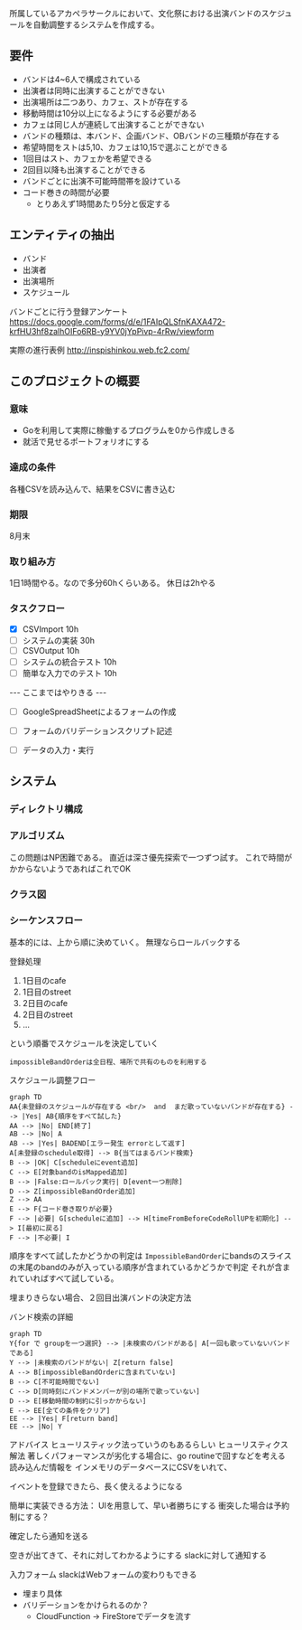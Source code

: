 所属しているアカペラサークルにおいて、文化祭における出演バンドのスケジュールを自動調整するシステムを作成する。

## 要件
- バンドは4~6人で構成されている
- 出演者は同時に出演することができない
- 出演場所は二つあり、カフェ、ストが存在する
- 移動時間は10分以上になるようにする必要がある
- カフェは同じ人が連続して出演することができない
- バンドの種類は、本バンド、企画バンド、OBバンドの三種類が存在する
- 希望時間をストは5,10、カフェは10,15で選ぶことができる
- 1回目はスト、カフェかを希望できる
- 2回目以降も出演することができる
- バンドごとに出演不可能時間帯を設けている
- コード巻きの時間が必要
  - とりあえず1時間あたり5分と仮定する

## エンティティの抽出
- バンド
- 出演者
- 出演場所
- スケジュール

バンドごとに行う登録アンケート
https://docs.google.com/forms/d/e/1FAIpQLSfnKAXA472-krfHU3hf8zalhOIFo6RB-y9YV0jYpPivp-4rRw/viewform

実際の進行表例
http://inspishinkou.web.fc2.com/


## このプロジェクトの概要

### 意味
- Goを利用して実際に稼働するプログラムを0から作成しきる
- 就活で見せるポートフォリオにする

### 達成の条件
各種CSVを読み込んで、結果をCSVに書き込む

### 期限
8月末

### 取り組み方
1日1時間やる。なので多分60hくらいある。
休日は2hやる

### タスクフロー
- [x] CSVImport 10h
- [ ] システムの実装 30h
- [ ] CSVOutput 10h
- [ ] システムの統合テスト 10h
- [ ] 簡単な入力でのテスト 10h

--- ここまではやりきる ---

- [ ] GoogleSpreadSheetによるフォームの作成
- [ ] フォームのバリデーションスクリプト記述
- [ ] データの入力・実行





## システム

### ディレクトリ構成


### アルゴリズム

この問題はNP困難である。
直近は深さ優先探索で一つずつ試す。
これで時間がかからないようであればこれでOK

### クラス図

<!-- ```mermaid
classDiagram
    Band : ID
    Band : Name
    Band : DesireLocationID
    Band : BandType
    Band : IsMultiPlay
    Member : ID
    Location: ID
    Schedule: ID
``` -->

### シーケンスフロー

基本的には、上から順に決めていく。
無理ならロールバックする

登録処理

1. 1日目のcafe
2. 1日目のstreet
3. 2日目のcafe
4. 2日目のstreet
5. ...

という順番でスケジュールを決定していく

`impossibleBandOrderは全日程、場所で共有のものを利用する`

スケジュール調整フロー
```mermaid
graph TD
AA{未登録のスケジュールが存在する <br/>  and  まだ歌っていないバンドが存在する} --> |Yes| AB{順序をすべて試した}
AA --> |No| END[終了]
AB --> |No| A
AB --> |Yes| BADEND[エラー発生 errorとして返す]
A[未登録のschedule取得] --> B{当てはまるバンド検索}
B --> |OK| C[scheduleにevent追加]
C --> E[対象bandのisMapped追加]
B --> |False:ロールバック実行| D[event一つ削除]
D --> Z[impossibleBandOrder追加]
Z --> AA
E --> F{コード巻き取りが必要}
F --> |必要| G[scheduleに追加] --> H[timeFromBeforeCodeRollUPを初期化] --> I[最初に戻る]
F --> |不必要| I
```

順序をすべて試したかどうかの判定は
`ImpossibleBandOrder`にbandsのスライスの末尾のbandのみが入っている順序が含まれているかどうかで判定
それが含まれていればすべて試している。

埋まりきらない場合、２回目出演バンドの決定方法

バンド検索の詳細

```mermaid
graph TD
Y{for で groupを一つ選択} --> |未検索のバンドがある| A[一回も歌っていないバンドである]
Y --> |未検索のバンドがない| Z[return false]
A --> B[impossibleBandOrderに含まれていない]
B --> C[不可能時間でない]
C --> D[同時刻にバンドメンバーが別の場所で歌っていない]
D --> E[移動時間の制約に引っかからない]
E --> EE[全ての条件をクリア]
EE --> |Yes| F[return band]
EE --> |No| Y
```


アドバイス
ヒューリスティック法っていうのもあるらしい
  ヒューリスティクス解法
著しくパフォーマンスが劣化する場合に、go routineで回すなどを考える
読み込んだ情報を
インメモリのデータベースにCSVをいれて、

イベントを登録できたら、長く使えるようになる

簡単に実装できる方法：
  UIを用意して、早い者勝ちにする
  衝突した場合は予約制にする？

確定したら通知を送る

空きが出てきて、それに対してわかるようにする
  slackに対して通知する

入力フォーム
slackはWebフォームの変わりもできる
- 埋まり具体
- バリデーションをかけられるのか？
  - CloudFunction → FireStoreでデータを流す
